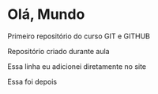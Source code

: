 # Olá, Mundo
 Primeiro repositório do curso GIT e GITHUB

 Repositório criado durante aula
 
 Essa linha eu adicionei diretamente no site

 Essa foi depois
